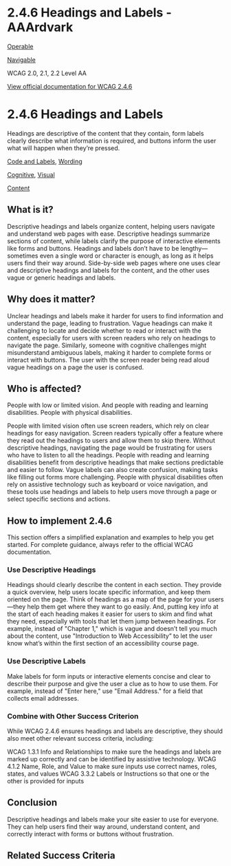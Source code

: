 # 2.4.6 Headings and Labels - AAArdvark

[Operable](https://aaardvarkaccessibility.com/wcag-principle/operable/)

[Navigable](https://aaardvarkaccessibility.com/wcag-guideline/navigable/)

WCAG 2.0, 2.1, 2.2
Level AA

[View official documentation for WCAG 2.4.6](https://www.w3.org/WAI/WCAG22/Understanding/headings-and-labels.html)

# 2.4.6 Headings and Labels

Headings are descriptive of the content that they contain, form labels clearly describe what information is required, and buttons inform the user what will happen when they’re pressed.

[Code and Labels](https://aaardvarkaccessibility.com/wcag-theme/code-and-labels/), [Wording](https://aaardvarkaccessibility.com/wcag-theme/wording/) 

 

[Cognitive](https://aaardvarkaccessibility.com/wcag-disability/cognitive/), [Visual](https://aaardvarkaccessibility.com/wcag-disability/visual/) 

 

[Content](https://aaardvarkaccessibility.com/wcag-responsibility/content/) 

## What is it?

Descriptive headings and labels organize content, helping users navigate and understand web pages with ease. Descriptive headings summarize sections of content, while labels clarify the purpose of interactive elements like forms and buttons.
Headings and labels don’t have to be lengthy—sometimes even a single word or character is enough, as long as it helps users find their way around.
Side-by-side web pages where one uses clear and descriptive headings and labels for the content, and the other uses vague or generic headings and labels.

## Why does it matter?

Unclear headings and labels make it harder for users to find information and understand the page, leading to frustration.
Vague headings can make it challenging to locate and decide whether to read or interact with the content, especially for users with screen readers who rely on headings to navigate the page. Similarly, someone with cognitive challenges might misunderstand ambiguous labels, making it harder to complete forms or interact with buttons.
The user with the screen reader being read aloud vague headings on a page the user is confused.

## Who is affected?

People with low or limited vision. And people with reading and learning disabilities. People with physical disabilities.

People with limited vision often use screen readers, which rely on clear headings for easy navigation. Screen readers typically offer a feature where they read out the headings to users and allow them to skip there. Without descriptive headings, navigating the page would be frustrating for users who have to listen to all the headings.
People with reading and learning disabilities benefit from descriptive headings that make sections predictable and easier to follow. Vague labels can also create confusion, making tasks like filling out forms more challenging.
People with physical disabilities often rely on assistive technology such as keyboard or voice navigation, and these tools use headings and labels to help users move through a page or select specific sections and actions.

## How to implement 2.4.6

This section offers a simplified explanation and examples to help you get started. For complete guidance, always refer to the official WCAG documentation.

### Use Descriptive Headings

Headings should clearly describe the content in each section. They provide a quick overview, help users locate specific information, and keep them oriented on the page. Think of headings as a map of the page for your users—they help them get where they want to go easily.
And, putting key info at the start of each heading makes it easier for users to skim and find what they need, especially with tools that let them jump between headings.
For example, instead of "Chapter 1," which is vague and doesn’t tell you much about the content, use "Introduction to Web Accessibility” to let the user know what’s within the first section of an accessibility course page.
### Use Descriptive Labels

Make labels for form inputs or interactive elements concise and clear to describe their purpose and give the user a clue as to how to use them.
For example, instead of "Enter here," use "Email Address." for a field that collects email addresses.
### Combine with Other Success Criterion

While WCAG 2.4.6 ensures headings and labels are descriptive, they should also meet other relevant success criteria, including:

WCAG 1.3.1 Info and Relationships to make sure the headings and labels are marked up correctly and can be identified by assistive technology.
WCAG 4.1.2 Name, Role, and Value to make sure inputs use correct names, roles, states, and values
WCAG 3.3.2 Labels or Instructions so that one or the other is provided for inputs

## Conclusion

Descriptive headings and labels make your site easier to use for everyone. They can help users find their way around, understand content, and correctly interact with forms or buttons without frustration.

## Related Success Criteria

